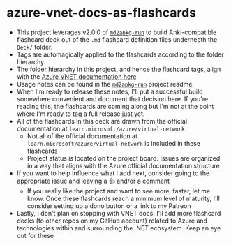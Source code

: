 # azure-vnet-docs-as-flashcards

- This project leverages v2.0.0 of [`md2apkg-run`](https://github.com/asa55/md2apkg-run) to build Anki-compatible flashcard deck out of the `.md` flashcard definition files underneath the `Deck/` folder.
- Tags are automagically applied to the flashcards according to the folder hierarchy.
- The folder hierarchy in this project, and hence the flashcard tags, align with the [Azure VNET documentation here](https://docs.microsoft.com/en-us/azure/virtual-network/)
- Usage notes can be found in the [`md2apkg-run`](https://github.com/asa55/md2apkg-run) project readme.
- When I'm ready to release these notes, I'll put a successful build somewhere convenient and document that decision here. If you're reading this, the flashcards are coming along but I'm not at the point where I'm ready to tag a full release just yet.
- All of the flashcards in this deck are drawn from the official documentation at `learn.microsoft/azure/virtual-network`
  - Not all of the official documentation at `learn.microsoft/azure/virtual-network` is included in these flashcards
  - Project status is located on the project board. Issues are organized in a way that aligns with the Azure official documentation structure
- If you want to help influence what I add next, consider going to the appropriate issue and leaving a :+1: and/or a comment
  - If you really like the project and want to see more, faster, let me know. Once these flashcards reach a minimum level of maturity, I'll consider setting up a dono button or a link to my Patreon
- Lastly, I don't plan on stopping with VNET docs. I'll add more flashcard decks (to other repos on my GitHub account) related to Azure and technologies within and surrounding the .NET ecosystem. Keep an eye out for these
